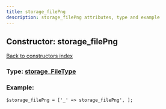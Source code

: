 ```yaml
---
title: storage_filePng
description: storage_filePng attributes, type and example
---
```

## Constructor: storage\_filePng  
[Back to constructors index](index.md)






### Type: [storage\_FileType](../types/storage_FileType.md)


### Example:

```
$storage_filePng = ['_' => storage_filePng', ];
```